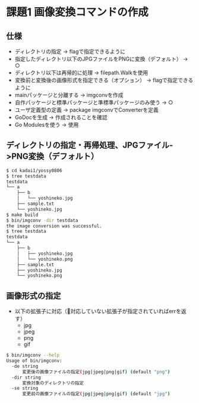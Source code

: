 # 課題1 画像変換コマンドの作成

## 仕様

- ディレクトリの指定 → flagで指定できるように
- 指定したディレクトリ以下のJPGファイルをPNGに変換（デフォルト） → ○
- ディレクトリ以下は再帰的に処理 → filepath.Walkを使用
- 変換前と変換後の画像形式を指定できる（オプション） → flagで指定できるように
- mainパッケージと分離する → imgconvを作成
- 自作パッケージと標準パッケージと準標準パッケージのみ使う → ○
- ユーザ定義型の定義 → package imgconvでConverterを定義
- GoDocを生成 → 作成されることを確認
- Go Modulesを使う → 使用

## ディレクトリの指定・再帰処理、JPGファイル->PNG変換（デフォルト）

```zsh
$ cd kadai1/yossy0806
$ tree testdata
testdata
└── a
    ├── b
    │   └── yoshineko.jpg
    ├── sample.txt
    └── yoshineko.jpg
$ make build
$ bin/imgconv -dir testdata
the image conversion was successful.
$ tree testdata
testdata
└── a
    ├── b
    │   ├── yoshineko.jpg
    │   └── yoshineko.png
    ├── sample.txt
    ├── yoshineko.jpg
    └── yoshineko.png
```

## 画像形式の指定

- 以下の拡張子に対応（対応していない拡張子が指定されていればerrを返す）
  - jpg
  - jpeg
  - png
  - gif

```zsh
$ bin/imgconv --help
Usage of bin/imgconv:
  -de string
      変更後の画像ファイルの指定(jpg|jpeg|png|gif) (default "png")
  -dir string
      変換対象のディレクトリの指定
  -se string
      変更前の画像ファイルの指定(jpg|jpeg|png|gif) (default "jpg")
```

